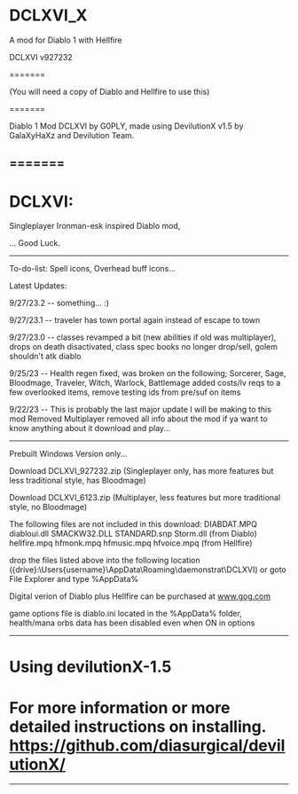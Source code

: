 # DCLXVI_X
A mod for Diablo 1 with Hellfire

DCLXVI v927232

=======

(You will need a copy of Diablo and Hellfire to use this)

=======

Diablo 1 Mod DCLXVI by G0PLY,
made using DevilutionX v1.5 by GalaXyHaXz and Devilution Team.

=======
--------------------------------------------------------------------------------------------------

DCLXVI: 
=======

Singleplayer Ironman-esk inspired Diablo mod,

... Good Luck.

--------------------------------------------------------------------------------------------------
To-do-list: Spell icons, Overhead buff icons...

Latest Updates:

9/27/23.2 -- something... :)

9/27/23.1 -- traveler has town portal again instead of escape to town

9/27/23.0 -- classes revamped a bit (new abilities if old was multiplayer), drops on death disactivated, class spec books no longer drop/sell, golem shouldn't atk diablo

9/25/23 -- Health regen fixed, was broken on the following; Sorcerer, Sage, Bloodmage, Traveler, Witch, Warlock, Battlemage
added costs/lv reqs to a few overlooked items, remove testing ids from pre/suf on items

9/22/23 -- This is probably the last major update I will be making to this mod 
Removed Multiplayer 
removed all info about the mod 
if ya want to know anything about it download and play...

--------------------------------------------------------------------------------------------------

Prebuilt Windows Version only...

Download DCLXVI_927232.zip (Singleplayer only, has more features but less traditional style, has Bloodmage)

Download DCLXVI_6123.zip (Multiplayer, less features but more traditional style, no Bloodmage)

The following files are not included in this download: 
DIABDAT.MPQ diabloui.dll SMACKW32.DLL STANDARD.snp Storm.dll (from Diablo)
hellfire.mpq hfmonk.mpq hfmusic.mpq hfvoice.mpq (from Hellfire)

drop the files listed above into the following location
({drive}:\Users\{username}\AppData\Roaming\daemonstrat\DCLXVI)
or goto File Explorer and type %AppData%

Digital verion of Diablo plus Hellfire can be purchased at www.gog.com

game options file is diablo.ini located in the %AppData% folder,
health/mana orbs data has been disabled even when ON in options

--------------------------------------------------------------------------------------------------

Using devilutionX-1.5
=======

For more information or more detailed instructions on installing. https://github.com/diasurgical/devilutionX/
=======
--------------------------------------------------------------------------------------------------
